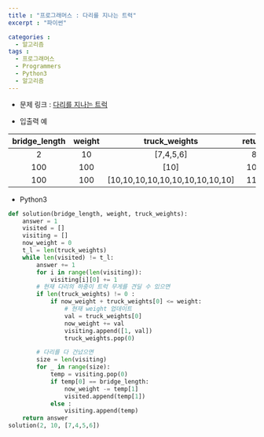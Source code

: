 ```yaml
---
title : "프로그래머스 : 다리를 지나는 트럭"
excerpt : "파이썬"

categories :
  - 알고리즘
tags :
  - 프로그래머스
  - Programmers
  - Python3
  - 알고리즘
---
```


* 문제 링크 : [다리를 지나는 트럭](https://programmers.co.kr/learn/courses/30/lessons/42583)

* 입출력 예

| bridge_length | weight | truck_weights | return |
|:-------------:|:------:|:-------------:|:------:|
| 2 | 10 | [7,4,5,6] | 8 |
| 100 | 100 | [10] | 101 |
| 100 | 100 | [10,10,10,10,10,10,10,10,10,10] | 110 |

* Python3  

```python
def solution(bridge_length, weight, truck_weights):
    answer = 1
    visited = []
    visiting = []
    now_weight = 0
    t_l = len(truck_weights)
    while len(visited) != t_l:
        answer += 1
        for i in range(len(visiting)):
            visiting[i][0] += 1
        # 현재 다리의 하중이 트럭 무게를 견딜 수 있으면
        if len(truck_weights) != 0 :
            if now_weight + truck_weights[0] <= weight:
                # 현재 weight 업데이트
                val = truck_weights[0]
                now_weight += val
                visiting.append([1, val])
                truck_weights.pop(0)

        # 다리를 다 건넜으면
        size = len(visiting)
        for _ in range(size):
            temp = visiting.pop(0)
            if temp[0] == bridge_length:
                now_weight -= temp[1]
                visited.append(temp[1])
            else :
                visiting.append(temp)
    return answer
solution(2, 10, [7,4,5,6])
```
